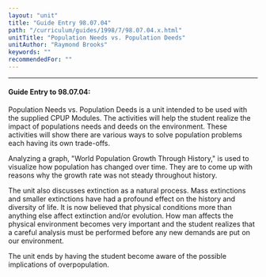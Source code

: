 ```yaml
---
layout: "unit"
title: "Guide Entry 98.07.04"
path: "/curriculum/guides/1998/7/98.07.04.x.html"
unitTitle: "Population Needs vs. Population Deeds"
unitAuthor: "Raymond Brooks"
keywords: ""
recommendedFor: ""
---
```

<body>
<hr/>
 <h4>
  Guide Entry to 98.07.04:
 </h4>
 Population Needs vs. Population Deeds is a unit intended to be used with the supplied CPUP Modules.  The activities will help the student realize the impact of populations needs and deeds on the environment.  These activities will show there are various ways to solve population problems each having its own trade-offs.

Analyzing a graph, "World Population Growth Through History," is used to visualize how population has changed over time.  They are to come up with reasons why the growth rate was not steady throughout history.
 <p>
  The unit also discusses extinction as a natural process.  Mass extinctions and smaller extinctions have had a profound effect on the history and diversity of life.  It is now believed that physical conditions more than anything else affect extinction and/or evolution.  How man affects the physical environment becomes very important and the student realizes that a careful analysis must be performed before any new demands are put on our environment.
 </p>
 <p>
  The unit ends by having the student become aware of the possible implications of overpopulation.
 </p>

</body>